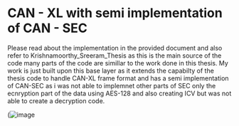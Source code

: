 # CAN - XL with semi implementation of CAN - SEC

Please read about the implementation in the provided document and also refer to Krishnamoorthy_Sreeram_Thesis as this is the main source of the code many parts of the code are simillar to the work done in this thesis. My work is just built upon this base layer as it extends the capabilty of the thesis code to handle CAN-XL frame format and has a semi implementation of CAN-SEC as i was not able to implemnet other parts of SEC only the ecnryption part of the data using AES-128 and also creating ICV but was not able to create a decryption code.

(![image](https://github.com/user-attachments/assets/06f15952-343b-467a-9798-b16caa354313)

